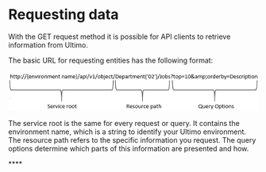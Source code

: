 # Requesting data

With the GET request method it is possible for API clients to retrieve information from Ultimo.

The basic URL for requesting entities has the following format:

![](../../.gitbook/assets/accolades_rest_api.png)

The service root is the same for every request or query. It contains the environment name, which is a string to identify your Ultimo environment. The resource path refers to the specific information you request. The query options determine which parts of this information are presented and how.

\*\*\*\*

